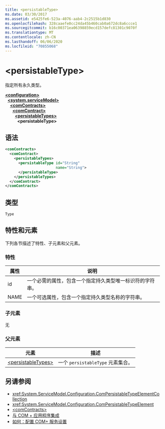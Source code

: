 ```yaml
---
title: <persistableType>
ms.date: 03/30/2017
ms.assetid: e5425fe6-523a-4076-aab4-2c2515b1d830
ms.openlocfilehash: 328caaefe0cc24da45b460cab0a672dc8a6ccce1
ms.sourcegitcommit: b16c00371ea06398859ecd157defc81301c9070f
ms.translationtype: MT
ms.contentlocale: zh-CN
ms.lasthandoff: 06/06/2020
ms.locfileid: "70855068"
---
```

# \<persistableType>
指定所有永久类型。  
  
[**\<configuration>**](../configuration-element.md)\
&nbsp;&nbsp;[**\<system.serviceModel>**](system-servicemodel.md)\
&nbsp;&nbsp;&nbsp;&nbsp;[**\<comContracts>**](comcontracts.md)\
&nbsp;&nbsp;&nbsp;&nbsp;&nbsp;&nbsp;[**\<comContract>**](comcontract.md)\
&nbsp;&nbsp;&nbsp;&nbsp;&nbsp;&nbsp;&nbsp;&nbsp;[**\<persistableTypes>**](persistabletypes.md)\
&nbsp;&nbsp;&nbsp;&nbsp;&nbsp;&nbsp;&nbsp;&nbsp;&nbsp;&nbsp;**\<persistableType>**  
  
## <a name="syntax"></a>语法  
  
```xml  
<comContracts>
  <comContract>
    <persistableTypes>
      <persistableType id="String"
                       name="String">
      </persistableType>
    </persistableTypes>
  </comContract>
</comContracts>
```  
  
## <a name="type"></a>类型  
 `Type`  
  
## <a name="attributes-and-elements"></a>特性和元素  
 下列各节描述了特性、子元素和父元素。  
  
### <a name="attributes"></a>特性  
  
|属性|说明|  
|---------------|-----------------|  
|id|一个必需的属性，包含一个指定持久类型唯一标识符的字符串。|  
|NAME|一个可选属性，包含一个指定持久类型名称的字符串。|  
  
### <a name="child-elements"></a>子元素  
 无  
  
### <a name="parent-elements"></a>父元素  
  
|元素|描述|  
|-------------|-----------------|  
|[\<persistableTypes>](persistabletypes.md)|一个 `persistableType` 元素集合。|  
  
## <a name="see-also"></a>另请参阅

- <xref:System.ServiceModel.Configuration.ComPersistableTypeElementCollection>
- <xref:System.ServiceModel.Configuration.ComPersistableTypeElement>
- [\<comContracts>](comcontracts.md)
- [与 COM + 应用程序集成](../../../wcf/feature-details/integrating-with-com-plus-applications.md)
- [如何：配置 COM+ 服务设置](../../../wcf/feature-details/how-to-configure-com-service-settings.md)
